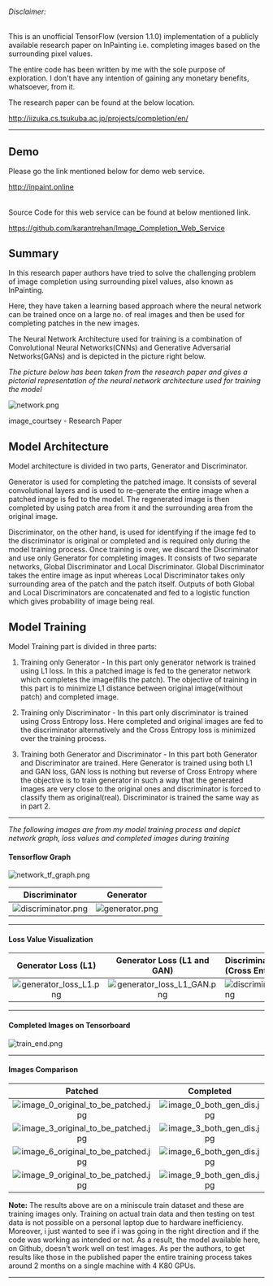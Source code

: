 ###### Disclaimer:
This is an unofficial TensorFlow (version 1.1.0) implementation of a publicly available research paper on InPainting i.e. completing images based on the surrounding pixel values.

The entire code has been written by me with the sole purpose of exploration. I don't have any intention of gaining any monetary benefits, whatsoever, from it.

The research paper can be found at the below location.

<http://iizuka.cs.tsukuba.ac.jp/projects/completion/en/>


______________________________________


## Demo

Please go the link mentioned below for demo web service.


<http://inpaint.online>

######
Source Code for this web service can be found at below mentioned link.

<https://github.com/karantrehan/Image_Completion_Web_Service>



## Summary

In this research paper authors have tried to solve the challenging problem of image completion using surrounding pixel values, also known as InPainting.

Here, they have taken a learning based approach where the neural network can be trained once on a large no. of real images and then be used for completing patches in the new images.

The Neural Network Architecture used for training is a combination of Convolutional Neural Networks(CNNs) and Generative Adversarial Networks(GANs) and is depicted in the picture right below.


*The picture below has been taken from the research paper and gives a pictorial representation of the neural network architecture used for training the model*

![network.png](metadata/images/network.png)

image_courtsey - Research Paper


## Model Architecture

Model architecture is divided in two parts, Generator and Discriminator.


Generator is used for completing the patched image. It consists of several convolutional layers and is used to re-generate the entire image when a patched image is fed to the model.
The regenerated image is then completed by using patch area from it and the surrounding area from the original image.

Discriminator, on the other hand, is used for identifying if the image fed to the discriminator is original or completed and is required only during the model training process.
Once training is over, we discard the Discriminator and use only Generator for completing images. It consists of two separate networks, Global Discriminator and Local Discriminator.
Global Discriminator takes the entire image as input whereas Local Discriminator takes only surrounding area of the patch and the patch itself. Outputs of both Global and Local Discriminators are
concatenated and fed to a logistic function which gives probability of image being real.


## Model Training

Model Training part is divided in three parts:

1. Training only Generator - In this part only generator network is trained using L1 loss. In this a patched image is fed to the generator network which completes the image(fills the patch).
The objective of training in this part is to minimize L1 distance between original image(without patch) and completed image.

2. Training only Discriminator - In this part only discriminator is trained using Cross Entropy loss. Here completed and original images are fed to the discriminator alternatively and
the Cross Entropy loss is minimized over the training process.

3. Training both Generator and Discriminator - In this part both Generator and Discriminator are trained. Here Generator is trained using both L1 and GAN loss, GAN loss is nothing but reverse of Cross Entropy
where the objective is to train generator in such a way that the generated images are very close to the original ones and discriminator is forced to classify them as original(real).
Discriminator is trained the same way as in part 2.
______________________________________

*The following images are from my model training process and depict network graph, loss values and completed images during training*


#### Tensorflow Graph


![network_tf_graph.png](metadata/images/network_tf_graph.png)


Discriminator           |  Generator
:-------------------------:|:-------------------------:
![discriminator.png](metadata/images/discriminator.png) |  ![generator.png](metadata/images/generator.png)
______________________________________


#### Loss Value Visualization


Generator Loss (L1)        |Generator Loss (L1 and GAN)|  Discriminator Loss (Cross Entropy)
:-------------------------:|:-------------------------:|:------------------------
![generator_loss_L1.png](metadata/images/generator_loss_L1.png)|![generator_loss_L1_GAN.png](metadata/images/generator_loss_L1_GAN.png)|![discriminator_loss.png](metadata/images/discriminator_loss.png)

______________________________________


####  Completed Images on Tensorboard


![train_end.png](metadata/images/train_end.png)
______________________________________


#### Images Comparison


Patched | Completed | Patched | Completed | Patched | Completed
:-------------------------:|:-------------------------:|:------------------------:|:------------------------|:------------------------:|:------------------------
![image_0_original_to_be_patched.jpg](results/train/main_session/image_0_original_to_be_patched.jpg)|![image_0_both_gen_dis.jpg](results/train/main_session/image_0_both_gen_dis.jpg)|![image_1_original_to_be_patched.jpg](results/train/main_session/image_1_original_to_be_patched.jpg)|![image_1_both_gen_dis.jpg](results/train/main_session/image_1_both_gen_dis.jpg)|![image_2_original_to_be_patched.jpg](results/train/main_session/image_2_original_to_be_patched.jpg)|![image_2_both_gen_dis.jpg](results/train/main_session/image_2_both_gen_dis.jpg)
![image_3_original_to_be_patched.jpg](results/train/main_session/image_3_original_to_be_patched.jpg)|![image_3_both_gen_dis.jpg](results/train/main_session/image_3_both_gen_dis.jpg)|![image_4_original_to_be_patched.jpg](results/train/main_session/image_4_original_to_be_patched.jpg)|![image_4_both_gen_dis.jpg](results/train/main_session/image_4_both_gen_dis.jpg)|![image_5_original_to_be_patched.jpg](results/train/main_session/image_5_original_to_be_patched.jpg)|![image_5_both_gen_dis.jpg](results/train/main_session/image_5_both_gen_dis.jpg)
![image_6_original_to_be_patched.jpg](results/train/main_session/image_6_original_to_be_patched.jpg)|![image_6_both_gen_dis.jpg](results/train/main_session/image_6_both_gen_dis.jpg)|![image_7_original_to_be_patched.jpg](results/train/main_session/image_7_original_to_be_patched.jpg)|![image_7_both_gen_dis.jpg](results/train/main_session/image_7_both_gen_dis.jpg)|![image_8_original_to_be_patched.jpg](results/train/main_session/image_8_original_to_be_patched.jpg)|![image_8_both_gen_dis.jpg](results/train/main_session/image_8_both_gen_dis.jpg)
![image_9_original_to_be_patched.jpg](results/train/main_session/image_9_original_to_be_patched.jpg)|![image_9_both_gen_dis.jpg](results/train/main_session/image_9_both_gen_dis.jpg)|![image_10_original_to_be_patched.jpg](results/train/main_session/image_10_original_to_be_patched.jpg)|![image_10_both_gen_dis.jpg](results/train/main_session/image_10_both_gen_dis.jpg)|![image_11_original_to_be_patched](results/train/main_session/image_11_original_to_be_patched.jpg)|![image_11_both_gen_dis](results/train/main_session/image_11_both_gen_dis.jpg)


**Note:** The results above are on a miniscule train dataset and these are training images only. Training on actual train data and then testing on test data is not possible on a personal laptop due to hardware inefficiency. Moreover, i just wanted to see if i was going in the right direction and if the code was working as intended or not. As a result, the model available here, on Github, doesn't work well on test images.
      As per the authors, to get results like those in the published paper the entire training process takes around 2 months on a single machine with 4 K80 GPUs.

______________________________________

